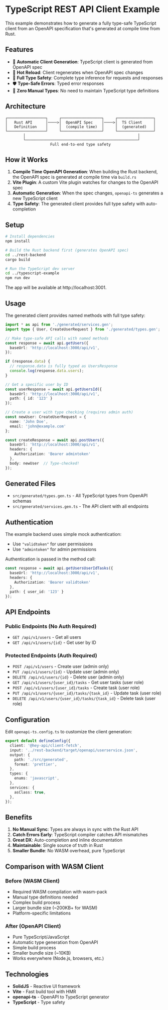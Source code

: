 # TypeScript REST API Client Example

This example demonstrates how to generate a fully type-safe TypeScript client from an OpenAPI specification that's generated at compile time from Rust.

## Features

- 🚀 **Automatic Client Generation**: TypeScript client is generated from OpenAPI spec
- 🔄 **Hot Reload**: Client regenerates when OpenAPI spec changes
- 📘 **Full Type Safety**: Complete type inference for requests and responses
- 🛡️ **Type-Safe Errors**: Typed error responses
- 🔧 **Zero Manual Types**: No need to maintain TypeScript type definitions

## Architecture

```
┌─────────────────┐     ┌──────────────────┐     ┌────────────────┐
│   Rust API      │────>│  OpenAPI Spec    │────>│  TS Client     │
│   Definition    │     │  (compile time)  │     │  (generated)   │
└─────────────────┘     └──────────────────┘     └────────────────┘
        │                                                  │
        └──────────────────────────────────────────────────┘
                    Full end-to-end type safety
```

## How it Works

1. **Compile Time OpenAPI Generation**: When building the Rust backend, the OpenAPI spec is generated at compile time via `build.rs`
2. **Vite Plugin**: A custom Vite plugin watches for changes to the OpenAPI spec
3. **Automatic Generation**: When the spec changes, `openapi-ts` generates a new TypeScript client
4. **Type Safety**: The generated client provides full type safety with auto-completion

## Setup

```bash
# Install dependencies
npm install

# Build the Rust backend first (generates OpenAPI spec)
cd ../rest-backend
cargo build

# Run the TypeScript dev server
cd ../typescript-example
npm run dev
```

The app will be available at http://localhost:3001.

## Usage

The generated client provides named methods with full type safety:

```typescript
import * as api from './generated/services.gen';
import type { User, CreateUserRequest } from './generated/types.gen';

// Make type-safe API calls with named methods
const response = await api.getUsers({
  baseUrl: 'http://localhost:3000/api/v1',
});

if (response.data) {
  // response.data is fully typed as UsersResponse
  console.log(response.data.users);
}

// Get a specific user by ID
const userResponse = await api.getUsersId({
  baseUrl: 'http://localhost:3000/api/v1',
  path: { id: '123' }
});

// Create a user with type checking (requires admin auth)
const newUser: CreateUserRequest = {
  name: 'John Doe',
  email: 'john@example.com'
};

const createResponse = await api.postUsers({
  baseUrl: 'http://localhost:3000/api/v1',
  headers: {
    Authorization: 'Bearer admintoken'
  },
  body: newUser  // Type-checked!
});
```

## Generated Files

- `src/generated/types.gen.ts` - All TypeScript types from OpenAPI schemas
- `src/generated/services.gen.ts` - The API client with all endpoints

## Authentication

The example backend uses simple mock authentication:
- Use `"validtoken"` for user permissions
- Use `"admintoken"` for admin permissions

Authentication is passed in the method call:
```typescript
const response = await api.getUsersUserIdTasks({
  baseUrl: 'http://localhost:3000/api/v1',
  headers: {
    Authorization: 'Bearer validtoken'
  },
  path: { user_id: '123' }
});
```

## API Endpoints

### Public Endpoints (No Auth Required)
- `GET /api/v1/users` - Get all users
- `GET /api/v1/users/{id}` - Get user by ID

### Protected Endpoints (Auth Required)
- `POST /api/v1/users` - Create user (admin only)
- `PUT /api/v1/users/{id}` - Update user (admin only)
- `DELETE /api/v1/users/{id}` - Delete user (admin only)
- `GET /api/v1/users/{user_id}/tasks` - Get user tasks (user role)
- `POST /api/v1/users/{user_id}/tasks` - Create task (user role)
- `PUT /api/v1/users/{user_id}/tasks/{task_id}` - Update task (user role)
- `DELETE /api/v1/users/{user_id}/tasks/{task_id}` - Delete task (user role)

## Configuration

Edit `openapi-ts.config.ts` to customize the client generation:

```typescript
export default defineConfig({
  client: '@hey-api/client-fetch',
  input: '../rest-backend/target/openapi/userservice.json',
  output: {
    path: './src/generated',
    format: 'prettier',
  },
  types: {
    enums: 'javascript',
  },
  services: {
    asClass: true,
  },
});
```

## Benefits

1. **No Manual Sync**: Types are always in sync with the Rust API
2. **Catch Errors Early**: TypeScript compiler catches API mismatches
3. **Great DX**: Auto-completion and inline documentation
4. **Maintainable**: Single source of truth in Rust
5. **Smaller Bundle**: No WASM overhead, pure TypeScript

## Comparison with WASM Client

### Before (WASM Client)
- Required WASM compilation with wasm-pack
- Manual type definitions needed
- Complex build process
- Larger bundle size (~200KB+ for WASM)
- Platform-specific limitations

### After (OpenAPI Client)  
- Pure TypeScript/JavaScript
- Automatic type generation from OpenAPI
- Simple build process
- Smaller bundle size (~10KB)
- Works everywhere (Node.js, browsers, etc.)

## Technologies

- **SolidJS** - Reactive UI framework
- **Vite** - Fast build tool with HMR
- **openapi-ts** - OpenAPI to TypeScript generator
- **TypeScript** - Type safety